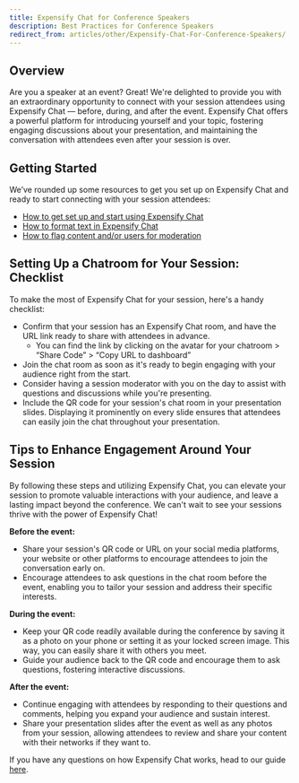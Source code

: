 ```yaml
---
title: Expensify Chat for Conference Speakers
description: Best Practices for Conference Speakers
redirect_from: articles/other/Expensify-Chat-For-Conference-Speakers/
---
```


## Overview
Are you a speaker at an event? Great! We're delighted to provide you with an extraordinary opportunity to connect with your session attendees using Expensify Chat — before, during, and after the event. Expensify Chat offers a powerful platform for introducing yourself and your topic, fostering engaging discussions about your presentation, and maintaining the conversation with attendees even after your session is over.

## Getting Started
We’ve rounded up some resources to get you set up on Expensify Chat and ready to start connecting with your session attendees:

- [How to get set up and start using Expensify Chat](https://help.expensify.com/articles/other/Everything-About-Chat#how-to-use-chat-in-expensify)
- [How to format text in Expensify Chat](https://help.expensify.com/articles/other/Everything-About-Chat#how-to-format-text)
- [How to flag content and/or users for moderation](https://help.expensify.com/articles/other/Everything-About-Chat#flagging-content-as-offensive)

## Setting Up a Chatroom for Your Session: Checklist
To make the most of Expensify Chat for your session, here's a handy checklist:
- Confirm that your session has an Expensify Chat room, and have the URL link ready to share with attendees in advance.
  - You can find the link by clicking on the avatar for your chatroom > “Share Code” > “Copy URL to dashboard”
- Join the chat room as soon as it's ready to begin engaging with your audience right from the start.
- Consider having a session moderator with you on the day to assist with questions and discussions while you're presenting.
- Include the QR code for your session's chat room in your presentation slides. Displaying it prominently on every slide ensures that attendees can easily join the chat throughout your presentation.

## Tips to Enhance Engagement Around Your Session
By following these steps and utilizing Expensify Chat, you can elevate your session to promote valuable interactions with your audience, and leave a lasting impact beyond the conference. We can't wait to see your sessions thrive with the power of Expensify Chat!

**Before the event:**
- Share your session's QR code or URL on your social media platforms, your website or other platforms to encourage attendees to join the conversation early on.
- Encourage attendees to ask questions in the chat room before the event, enabling you to tailor your session and address their specific interests.

**During the event:**
- Keep your QR code readily available during the conference by saving it as a photo on your phone or setting it as your locked screen image. This way, you can easily share it with others you meet.
- Guide your audience back to the QR code and encourage them to ask questions, fostering interactive discussions.

**After the event:**
- Continue engaging with attendees by responding to their questions and comments, helping you expand your audience and sustain interest.
- Share your presentation slides after the event as well as any photos from your session, allowing attendees to review and share your content with their networks if they want to.

If you have any questions on how Expensify Chat works, head to our guide [here](https://help.expensify.com/articles/other/Everything-About-Chat).
